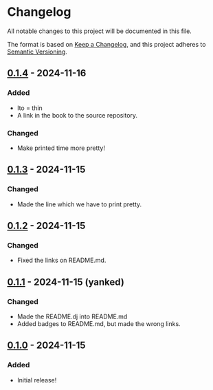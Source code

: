 # Changelog

All notable changes to this project will be documented in this file.

The format is based on [Keep a Changelog](https://keepachangelog.com/en/1.0.0/),
and this project adheres to [Semantic Versioning](https://semver.org/spec/v2.0.0.html).

## [0.1.4] - 2024-11-16

### Added

- lto = thin
- A link in the book to the source repository.

### Changed

- Make printed time more pretty!

## [0.1.3] - 2024-11-15

### Changed

- Made the line which we have to print pretty.

## [0.1.2] - 2024-11-15

### Changed

- Fixed the links on README.md.

## [0.1.1] - 2024-11-15 (yanked)

### Changed

- Made the README.dj into README.md
- Added badges to README.md, but made the wrong links.

## [0.1.0] - 2024-11-15

### Added

- Initial release!

[0.1.0]: https://crates.io/crates/mdbook-djot/0.1.0
[0.1.1]: https://crates.io/crates/mdbook-djot/0.1.1
[0.1.2]: https://crates.io/crates/mdbook-djot/0.1.2
[0.1.3]: https://crates.io/crates/mdbook-djot/0.1.3
[0.1.4]: https://crates.io/crates/mdbook-djot/0.1.3
